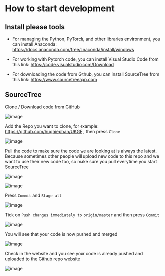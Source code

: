 # How to start development

## Install please tools

- For managing the Python, PyTorch, and other libraries environment, you can install Anaconda: https://docs.anaconda.com/free/anaconda/install/windows

- For working with Pytorch code, you can install Visual Studio Code from this link: https://code.visualstudio.com/Download

- For downloading the code from Github, you can install SourceTree from this link: https://www.sourcetreeapp.com

## SourceTree
Clone / Download code from GitHub

![image](https://github.com/hughiephan/UKGE/assets/16631121/6ec05dd5-603f-4f10-afc9-c080dab39076)

Add the Repo you want to clone, for example: https://github.com/hughiephan/UKGE , then press `Clone`

![image](https://github.com/hughiephan/UKGE/assets/16631121/7dd84aa0-75b3-4aee-9f99-4c822a1d2d64)

Pull the code to make sure the code we are looking at is always the latest. Because sometimes other people will upload new code to this repo and we want to use their new code too, so make sure you pull everytime you start SourceTree

![image](https://github.com/hughiephan/UKGE/assets/16631121/9bd165a6-c048-4ce8-ba2e-7ccbdeee8f81)

![image](https://github.com/hughiephan/UKGE/assets/16631121/5030febf-427e-4c45-a7ef-b209acb29636)

Press `Commit` and `Stage all`

![image](https://github.com/hughiephan/UKGE/assets/16631121/169e0f5e-e3e8-4565-963c-9f4be5ffb0d0)

Tick on `Push changes immediately to origin/master` and then press `Commit`

![image](https://github.com/hughiephan/UKGE/assets/16631121/0202dbea-8a75-488f-acff-ebdbc7631fd5)

You will see that your code is now pushed and merged 

![image](https://github.com/hughiephan/UKGE/assets/16631121/312880ce-4ef0-49ac-a28d-c4b8fb995437)

Check in the website and you see your code is already pushed and uploaded to the Github repo website

![image](https://github.com/hughiephan/UKGE/assets/16631121/bd9ae84d-3a32-4ce7-92e9-4f399ffe5351)
